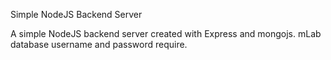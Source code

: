 Simple NodeJS Backend Server

A simple NodeJS backend server created with Express and mongojs. mLab database username and password require. 